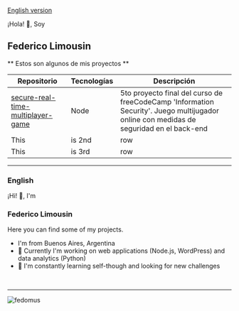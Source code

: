 [English version](#english)

¡Hola! 👋, Soy

## Federico Limousin

** Estos son algunos de mis proyectos **

|Repositorio|Tecnologías|Descripción|
| --- | --- | --- |
| [secure-real-time-multiplayer-game](https://github.com/Fedomus/secure-real-time-multiplayer-game) | Node | 5to proyecto final del curso de freeCodeCamp 'Information Security'. Juego multijugador online con medidas de seguridad en el back-end |  Node.js - Express - Helmet.js - socket.io - HTML Canvas |
| This | is 2nd | row |
| This | is 3rd | row |
 
<hr>
<h3 id="english">English</h3> 

¡Hi! 👋, I'm 

<h3>Federico Limousin</h3>

Here you can find some of my projects.

<ul>
  <li>I'm from Buenos Aires, Argentina</li>
  <li>🔭 Currently I'm working on web applications (Node.js, WordPress) and data analytics (Python)</li>
  <li>🌱 I'm constantly learning self-though and looking for new challenges</li>
</ul>

<br>

<hr>

<p><img align="left" src="https://github-readme-stats.vercel.app/api/top-langs?username=fedomus&show_icons=true&locale=en&layout=compact" alt="fedomus" /></p>


